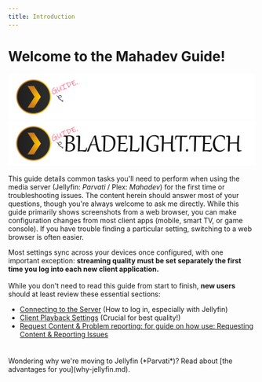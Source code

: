 ```yaml
---
title: Introduction
---
```


# Welcome to the Mahadev Guide!

![Logo](assets/images/guide-logo-dark.webp#only-dark)
![Logo](assets/images/guide-logo-light.webp#only-light)

This guide details common tasks you'll need to perform when using the media server (Jellyfin: *Parvati* / Plex: *Mahadev*) for the first time or troubleshooting issues. The content herein should answer most of your questions, though you're always welcome to ask me directly. While this guide primarily shows screenshots from a web browser, you can make configuration changes from most client apps (mobile, smart TV, or game console). If you have trouble finding a particular setting, switching to a web browser is often easier.

Most settings sync across your devices once configured, with one important exception: **streaming quality must be set separately the first time you log into each new client application.**
<br><br>
While you don't need to read this guide from start to finish, **new users** should at least review these essential sections:

* [Connecting to the Server](connecting.md) (How to log in, especially with Jellyfin)
* [Client Playback Settings](client-settings.md) (Crucial for best quality!)
* [Request Content & Problem reporting: for guide on how use: Requesting Content & Reporting Issues](requests-and-issues.md)

<div id="plex-countdown" style="font-size: 1.5em; font-weight: bold; text-align: center; margin-top: 20px; color: red;"></div>

<script>
var countDownDate = new Date("July 1, 2025 00:00:00").getTime();

var x = setInterval(function() {
  var now = new Date().getTime();
  var distance = countDownDate - now;

  var days = Math.floor(distance / (1000 * 60 * 60 * 24));
  var hours = Math.floor((distance % (1000 * 60 * 60 * 24)) / (1000 * 60 * 60));
  var minutes = Math.floor((distance % (1000 * 60 * 60)) / (1000 * 60));
  var seconds = Math.floor((distance % (1000 * 60)) / 1000);

  // Check if the element exists before trying to update it
  var countdownElement = document.getElementById("plex-countdown");
  if (countdownElement) {
      countdownElement.innerHTML = "Plex (*Mahadev*) Decommissioned in: " + days + "d " + hours + "h "
      + minutes + "m " + seconds + "s ";

      if (distance < 0) {
        clearInterval(x);
        countdownElement.innerHTML = "Plex (*Mahadev*) Decommissioned";
      }
  } else {
      // If element doesn't exist, stop the interval
      clearInterval(x);
  }
}, 1000);
</script>

<br>
Wondering why we're moving to Jellyfin (*Parvati*)? Read about [the advantages for you](why-jellyfin.md).

